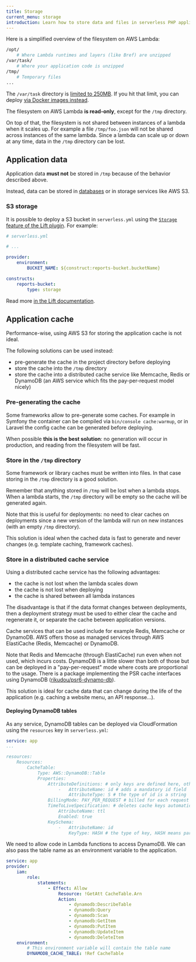 ```yaml
---
title: Storage
current_menu: storage
introduction: Learn how to store data and files in serverless PHP applications running on AWS Lambda.
---
```


Here is a simplified overview of the filesystem on AWS Lambda:

```bash
/opt/
    # Where Lambda runtimes and layers (like Bref) are unzipped
/var/task/
    # Where your application code is unzipped
/tmp/
    # Temporary files
...
```

The `/var/task` directory is [limited to 250MB](https://docs.aws.amazon.com/lambda/latest/dg/gettingstarted-limits.html#function-configuration-deployment-and-execution). If you hit that limit, you can deploy [via Docker images instead](../web-apps/docker.md).

The filesystem on AWS Lambda **is read-only**, except for the `/tmp` directory.

On top of that, the filesystem is not shared between instances of a lambda when it scales up. For example a file `/tmp/foo.json` will not be shared across instances of the same lambda. Since a lambda can scale up or down at any time, data in the `/tmp` directory can be lost.

## Application data

Application data **must not** be stored in `/tmp` because of the behavior described above.

Instead, data can be stored in [databases](/docs/environment/database.md) or in storage services like AWS S3.

### S3 storage

It is possible to deploy a S3 bucket in `serverless.yml` using the <a href="https://github.com/getlift/lift/blob/master/docs/storage.md">`Storage` feature of the Lift plugin</a>. For example:

```yaml
# serverless.yml

# ...

provider:
    environment:
        BUCKET_NAME: ${construct:reports-bucket.bucketName}

constructs:
    reports-bucket:
        type: storage
```

Read more <a href="https://github.com/getlift/lift/blob/master/docs/storage.md">in the Lift documentation</a>.

## Application cache

Performance-wise, using AWS S3 for storing the application cache is not ideal.

The following solutions can be used instead:

- pre-generate the cache in the project directory before deploying
- store the cache into the `/tmp` directory
- store the cache into a distributed cache service like Memcache, Redis or DynamoDB (an AWS service which fits the pay-per-request model nicely)

### Pre-generating the cache

Some frameworks allow to pre-generate some caches. For example in Symfony the container can be compiled via `bin/console cache:warmup`, or in Laravel the config cache can be generated before deploying.

When possible **this is the best solution**: no generation will occur in production, and reading from the filesystem will be fast.

### Store in the `/tmp` directory

Some framework or library caches must be written into files. In that case storing in the `/tmp` directory is a good solution.

Remember that anything stored in `/tmp` will be lost when a lambda stops. When a lambda starts, the `/tmp` directory will be empty so the cache will be generated again.

Note that this is useful for deployments: no need to clear caches on deployments since a new version of the lambda will run on new instances (with an empty `/tmp` directory).

This solution is ideal when the cached data is fast to generate and never changes (e.g. template caching, framework caches).

### Store in a distributed cache service

Using a distributed cache service has the following advantages:

- the cache is not lost when the lambda scales down
- the cache is not lost when deploying
- the cache is shared between all lambda instances

The disadvantage is that if the data format changes between deployments, then a deployment strategy must be used to either clear the cache and regenerate it, or separate the cache between application versions.

Cache services that can be used include for example Redis, Memcache or DynamoDB. AWS offers those as managed services through AWS ElastiCache (Redis, Memcache) or DynamoDB.

Note that Redis and Memcache (through ElastiCache) run even when not used, which incurs costs. DynamoDB is a little slower than both of those but can be deployed in a "pay-per-request" mode where costs are proportional to the usage. There is a package implementing the PSR cache interfaces using DynamoDB ([rikudou/psr6-dynamo-db](https://github.com/RikudouSage/DynamoDbCachePsr6)).

This solution is ideal for cache data that can change during the life of the application (e.g. caching a website menu, an API response…).

#### Deploying DynamoDB tables

As any service, DynamoDB tables can be deployed via CloudFormation using the `resources` key in `serverless.yml`:

```yaml
service: app
...

resources:
    Resources:
        CacheTable:
            Type: AWS::DynamoDB::Table
            Properties:
                AttributeDefinitions: # only keys are defined here, other attributes are dynamic
                    -   AttributeName: id # adds a mandatory id field
                        AttributeType: S # the type of id is a string
                BillingMode: PAY_PER_REQUEST # billed for each request instead of paying for a constant capacity
                TimeToLiveSpecification: # deletes cache keys automatically based on a ttl field which contains a timestamp
                    AttributeName: ttl
                    Enabled: true
                KeySchema:
                    -   AttributeName: id
                        KeyType: HASH # the type of key, HASH means partition key (similar to primary keys in SQL)
```

We need to allow code in Lambda functions to access DynamoDB.
We can also pass the table name as an environment variable to the application.

```yaml
service: app
provider:
    iam:
        role:
            statements:
                - Effect: Allow
                    Resource: !GetAtt CacheTable.Arn
                    Action:
                        - dynamodb:DescribeTable
                        - dynamodb:Query
                        - dynamodb:Scan
                        - dynamodb:GetItem
                        - dynamodb:PutItem
                        - dynamodb:UpdateItem
                        - dynamodb:DeleteItem
    environment:
        # This environment variable will contain the table name
        DYNAMODB_CACHE_TABLE: !Ref CacheTable
```
